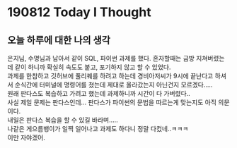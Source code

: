 # 190812 Today I Thought
## 오늘 하루에 대한 나의 생각
은지님, 수명님과 남아서 같이 SQL, 파이썬 과제를 했다. 혼자할때는 금방 지쳐버렸는데 같이 하니까 확실히 속도도 붙고, 포기하지 않고 할 수 있었다. \
과제를 한참하고 깃허브에 풀리퀘를 하려고 하는데 경비아저씨가 9시에 끝난다고 하셔서 순식간에 터미널에 명령어를 쳤는데 제대로 올라갔는지 아닌건지 모르겠다..... \
원래 판다스도 복습하고 가려고 했는데 과제하니까 시간이 다 가버렸다.. \
사실 제일 문제는 판다스인데... 판다스가 파이썬의 문법을 따르는게 맞는지도 아직 의문이다. \
내일은 판다스 복습을 할 수 있길 바라며..... \
나같은 게으름뱅이가 일찍 일어나고 과제도 하다니 정말 다컸네..ㅋㅋㅋ \
이만 자야겠어.